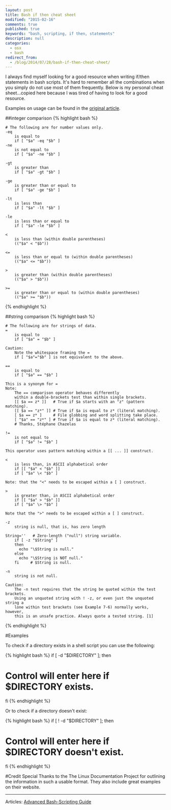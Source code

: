 ```yaml
---
layout: post
title: Bash if then cheat sheet
modified: "2015-02-16"
comments: true
published: true
keywords: "bash, scripting, if then, statements"
description: null
categories: 
  - osx
  - bash
redirect_from:
  - /blog/2014/07/28/bash-if-then-cheat-sheet/
---
```


I always find myself looking for a good resource when writing if/then statements in bash scripts. It's hard to remember all the combinations when you simply do not use most of them frequently. Below is my personal cheat sheet...copied here because I was tired of having to look for a good resource.   

Examples on usage can be found in the [original article](http://tldp.org/LDP/abs/html/comparison-ops.html).

##integer comparison
{% highlight bash %}

	# The following are for number values only.
	-eq
		is equal to
		if [ "$a" -eq "$b" ]
	-ne
		is not equal to
		if [ "$a" -ne "$b" ]

	-gt
		is greater than
		if [ "$a" -gt "$b" ]

	-ge
		is greater than or equal to
		if [ "$a" -ge "$b" ]

	-lt
		is less than
		if [ "$a" -lt "$b" ]

	-le
		is less than or equal to
		if [ "$a" -le "$b" ]

	<
		is less than (within double parentheses)
		(("$a" < "$b"))

	<=
		is less than or equal to (within double parentheses)
		(("$a" <= "$b"))

	>
		is greater than (within double parentheses)
		(("$a" > "$b"))

	>=
		is greater than or equal to (within double parentheses)
		(("$a" >= "$b"))
{% endhighlight %}


##string comparison
{% highlight bash %}

	# The following are for strings of data.
	=
		is equal to
		if [ "$a" = "$b" ]

	Caution:	
		Note the whitespace framing the =
		if [ "$a"="$b" ] is not equivalent to the above.

	==
		is equal to
		if [ "$a" == "$b" ]

	This is a synonym for =
	Note:	
		The == comparison operator behaves differently 
		within a double-brackets test than within single brackets.
		[[ $a == z* ]]   # True if $a starts with an "z" (pattern matching).
		[[ $a == "z*" ]] # True if $a is equal to z* (literal matching).
		[ $a == z* ]     # File globbing and word splitting take place.
		[ "$a" == "z*" ] # True if $a is equal to z* (literal matching).
		# Thanks, Stéphane Chazelas

	!=
		is not equal to
		if [ "$a" != "$b" ]

	This operator uses pattern matching within a [[ ... ]] construct.

	<
		is less than, in ASCII alphabetical order
		if [[ "$a" < "$b" ]]
		if [ "$a" \< "$b" ]

	Note: that the "<" needs to be escaped within a [ ] construct.

	>
		is greater than, in ASCII alphabetical order
		if [[ "$a" > "$b" ]]
		if [ "$a" \> "$b" ]

	Note that the ">" needs to be escaped within a [ ] construct.

	-z
		string is null, that is, has zero length

	String=''   # Zero-length ("null") string variable.
		if [ -z "$String" ]
		then
		  echo "\$String is null."
		else
		  echo "\$String is NOT null."
		fi     # $String is null.

	-n
		string is not null.

	Caution:
		The -n test requires that the string be quoted within the test brackets. 
		Using an unquoted string with ! -z, or even just the unquoted string a
		lone within test brackets (see Example 7-6) normally works, however, 
		this is an unsafe practice. Always quote a tested string. [1]
{% endhighlight %}

#Examples

To check if a directory exists in a shell script you can use the following:

{% highlight bash %}
if [ -d "$DIRECTORY" ]; then
  # Control will enter here if $DIRECTORY exists.
fi
{% endhighlight %}

Or to check if a directory doesn't exist:

{% highlight bash %}
if [ ! -d "$DIRECTORY" ]; then
  # Control will enter here if $DIRECTORY doesn't exist.
fi
{% endhighlight %}

#Credit
Special Thanks to the The Linux Documentation Project for outlining the information in such a usable format. They also include great examples on their website.

---

Articles: 
[Advanced Bash-Scripting Guide](http://tldp.org/LDP/abs/html/comparison-ops.html)